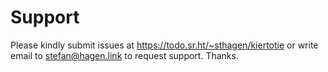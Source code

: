 # Support

Please kindly submit issues at https://todo.sr.ht/~sthagen/kiertotie or write email to stefan@hagen.link to request support. Thanks.
